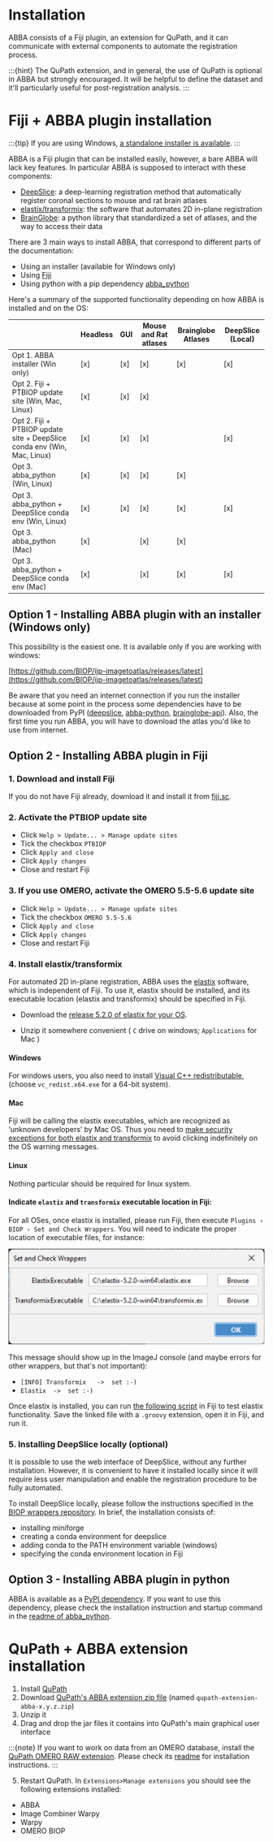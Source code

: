 # Installation

ABBA consists of a Fiji plugin, an extension for QuPath, and it can communicate with external components to automate the registration process.

:::{hint}
The QuPath extension, and in general, the use of QuPath is optional in ABBA but strongly encouraged. It will be helpful to define the dataset and it'll particularly useful for post-registration analysis.
:::

# Fiji + ABBA plugin installation

:::{tip}
If you are using Windows, [a standalone installer is available](https://github.com/BIOP/ijp-imagetoatlas/releases/).
:::

ABBA is a Fiji plugin that can be installed easily, however, a bare ABBA will lack key features. In particular ABBA is supposed to interact with these components:

* [DeepSlice](https://www.deepslice.com.au/): a deep-learning registration method that automatically register coronal sections to mouse and rat brain atlases
* [elastix/transformix](https://github.com/SuperElastix/elastix): the software that automates 2D in-plane registration
* [BrainGlobe](https://brainglobe.info/documentation/bg-atlasapi/index.html): a python library that standardized a set of atlases, and the way to access their data

There are 3 main ways to install ABBA, that correspond to different parts of the documentation:
* Using an installer (available for Windows only)
* Using [Fiji](https://fiji.sc/)
* Using python with a pip dependency [abba_python](https://pypi.org/project/abba-python/)

Here's a summary of the supported functionality depending on how ABBA is installed and on the OS:

|                                                                          | Headless | GUI | Mouse and Rat atlases | Brainglobe Atlases | DeepSlice (Local) |
|--------------------------------------------------------------------------|----------|-----|-----------------------|--------------------|-------------------|
| Opt 1. ABBA installer (Win only)                                         | [x]      | [x] | [x]                   | [x]                | [x]               |
| Opt 2. Fiji + PTBIOP update site (Win, Mac, Linux)                       | [x]      | [x] | [x]                   |                    |                   |
| Opt 2. Fiji + PTBIOP update site + DeepSlice conda env (Win, Mac, Linux) | [x]      | [x] | [x]                   |                    | [x]               |
| Opt 3. abba_python (Win, Linux)                                          | [x]      | [x] | [x]                   | [x]                |                   |
| Opt 3. abba_python + DeepSlice conda env (Win, Linux)                    | [x]      | [x] | [x]                   | [x]                | [x]               |
| Opt 3. abba_python (Mac)                                                 | [x]      |     | [x]                   | [x]                |                   |
| Opt 3. abba_python + DeepSlice conda env (Mac)                           | [x]      |     | [x]                   | [x]                | [x]               |

## Option 1 - Installing ABBA plugin with an installer (Windows only)

This possibility is the easiest one. It is available only if you are working with windows:

[https://github.com/BIOP/ijp-imagetoatlas/releases/latest](https://github.com/BIOP/ijp-imagetoatlas/releases/latest)

Be aware that you need an internet connection if you run the installer because at some point in the process some dependencies have to be downloaded from PyPI ([deepslice](https://pypi.org/project/DeepSlice/), [abba-python](https://pypi.org/project/abba-python/), [brainglobe-api](https://pypi.org/project/brainglobe-atlasapi/)). Also, the first time you run ABBA, you will have to download the atlas you'd like to use from internet.

## Option 2 - Installing ABBA plugin in Fiji

### 1. Download and install Fiji
If you do not have Fiji already, download it and install it from [fiji.sc](https://fiji.sc/).

### 2. Activate the PTBIOP update site
* Click `Help > Update... > Manage update sites`
* Tick the checkbox `PTBIOP`
* Click `Apply and close`
* Click `Apply changes`
* Close and restart Fiji

### 3. If you use OMERO, activate the OMERO 5.5-5.6 update site
* Click `Help > Update... > Manage update sites`
* Tick the checkbox `OMERO 5.5-5.6`
* Click `Apply and close`
* Click `Apply changes`
* Close and restart Fiji

### 4. Install elastix/transformix

For automated 2D in-plane registration, ABBA uses the [elastix](https://github.com/SuperElastix/elastix) software, which is independent of Fiji. To use it, elastix should be installed, and its executable location (elastix and transformix) should be specified in Fiji.

* Download the [release 5.2.0 of elastix for your OS](https://github.com/SuperElastix/elastix/releases/tag/5.2.0).

* Unzip it somewhere convenient ( `C` drive on windows; `Applications` for Mac )

#### Windows

For windows users, you also need to install [Visual C++ redistributable](https://learn.microsoft.com/en-us/cpp/windows/latest-supported-vc-redist?view=msvc-170), (choose `vc_redist.x64.exe` for a 64-bit system).

#### Mac

Fiji will be calling the elastix executables, which are recognized as ‘unknown developers’ by Mac OS. Thus you need to [make security exceptions for both elastix and transformix](https://support.apple.com/en-hk/guide/mac-help/mh40616/mac) to avoid clicking indefinitely on the OS warning messages.

#### Linux
Nothing particular should be required for linux system.

#### Indicate `elastix` and `transformix` executable location in Fiji:

For all OSes, once elastix is installed, please run Fiji, then execute `Plugins › BIOP › Set and Check Wrappers`. You will need to indicate the proper location of executable files, for instance:

![Setting elastix and transformix path in Fiji](../assets/img/fiji_elastix_transformix_path.png)

This message should show up in the ImageJ console (and maybe errors for other wrappers, but that's not important):
* `[INFO] Transformix	->	set :-)`
* `Elastix	->	set :-)`

Once elastix is installed, you can run [the following script](https://gist.github.com/NicoKiaru/b91f9f3f0069b765a49b5d4629a8b1c7) in Fiji to test elastix functionality. Save the linked file with a `.groovy` extension, open it in Fiji, and run it.

### 5. Installing DeepSlice locally (optional)

It is possible to use the web interface of DeepSlice, without any further installation. However, it is convenient to have it installed locally since it will require less user manipulation and enable the registration procedure to be fully automated.

To install DeepSlice locally, please follow the instructions specified in the [BIOP wrappers repository](https://github.com/BIOP/ijl-utilities-wrappers#deepslice). In brief, the installation consists of:
* installing miniforge
* creating a conda environment for deepslice
* adding conda to the PATH environment variable (windows)
* specifying the conda environment location in Fiji

## Option 3 - Installing ABBA plugin in python

ABBA is available as a [PyPI dependency](https://pypi.org/project/abba-python/). If you want to use this dependency, please check the installation instruction and startup command in the [readme of abba_python](https://pypi.org/project/abba-python/).

# QuPath + ABBA extension installation

1. Install [QuPath](https://qupath.github.io/)
2. Download [QuPath's ABBA extension zip file](https://github.com/BIOP/qupath-extension-abba/releases/latest) (named `qupath-extension-abba-x.y.z.zip`)
3. Unzip it
4. Drag and drop the jar files it contains into QuPath's main graphical user interface

:::{note}
If you want to work on data from an OMERO database, install the [QuPath OMERO RAW extension](https://github.com/BIOP/qupath-extension-biop-omero). Please check its [readme](https://github.com/BIOP/qupath-extension-biop-omero/blob/omero-raw/README.md) for installation instructions.
:::

5. Restart QuPath. In `Extensions>Manage extensions` you should see the following extensions installed:
* ABBA
* Image Combiner Warpy
* Warpy
* OMERO BIOP

